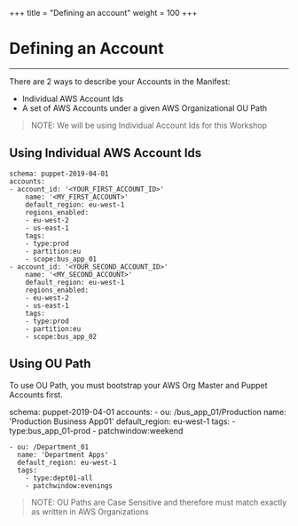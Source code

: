 +++
title = "Defining an account"
weight = 100
+++

# Defining an Account
---------------------------

There are 2 ways to describe your Accounts in the Manifest:

- Individual AWS Account Ids
- A set of AWS Accounts under a given AWS Organizational OU Path

> NOTE: We will be using Individual Account Ids for this Workshop

## Using Individual AWS Account Ids

    schema: puppet-2019-04-01
    accounts:
    - account_id: '<YOUR_FIRST_ACCOUNT_ID>'
        name: '<MY_FIRST_ACCOUNT>'
        default_region: eu-west-1
        regions_enabled:
        - eu-west-2
        - us-east-1
        tags:
        - type:prod
        - partition:eu
        - scope:bus_app_01
    - account_id: '<YOUR_SECOND_ACCOUNT_ID>'
        name: '<MY_SECOND_ACCOUNT>'
        default_region: eu-west-1
        regions_enabled:
        - eu-west-2
        - us-east-1
        tags:
        - type:prod
        - partition:eu
        - scope:bus_app_02

## Using OU Path

To use OU Path, you must bootstrap your AWS Org Master and Puppet Accounts first. 

  schema: puppet-2019-04-01
  accounts:
    - ou: /bus_app_01/Production
      name: 'Production Business App01'
      default_region: eu-west-1
      tags:
        - type:bus_app_01-prod
        - patchwindow:weekend

    - ou: /Department_01
      name: 'Department Apps'
      default_region: eu-west-1
      tags:
        - type:dept01-all
        - patchwindow:evenings

> NOTE:  OU Paths are Case Sensitive and therefore must match exactly as written in AWS Organizations

